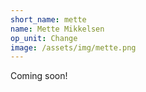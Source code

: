 ```yaml
---
short_name: mette
name: Mette Mikkelsen
op_unit: Change
image: /assets/img/mette.png
---
```

Coming soon!
